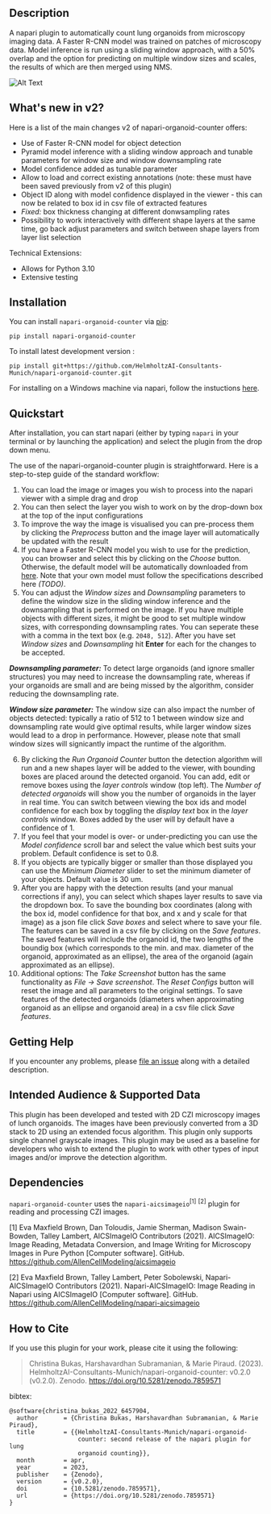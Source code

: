 ## Description

A napari plugin to automatically count lung organoids from microscopy imaging data. A Faster R-CNN model was trained on patches of microscopy data. Model inference is run using a sliding window approach, with a 50% overlap and the option for predicting on multiple window sizes and scales, the results of which are then merged using NMS.

![Alt Text](https://github.com/HelmholtzAI-Consultants-Munich/napari-organoid-counter/blob/main/readme-content/demo-plugin-v2.gif)

## What's new in v2?
Here is a list of the main changes v2 of napari-organoid-counter offers:
* Use of Faster R-CNN model for object detection 
* Pyramid model inference with a sliding window approach and tunable parameters for window size and window downsampling rate
* Model confidence added as tunable parameter
* Allow to load and correct existing annotations (note: these must have been saved previously from v2 of this plugin)
* Object ID along with model confidence displayed in the viewer - this can now be related to box id in csv file of extracted features
* _Fixed:_ box thickness changing at different donwsampling rates
* Possibility to work interactively with different shape layers at the same time, go back adjust parameters and switch between shape layers from layer list selection

Technical Extensions:
* Allows for Python 3.10
* Extensive testing

## Installation

You can install `napari-organoid-counter` via [pip](https://pypi.org/project/napari-organoid-counter/):

    pip install napari-organoid-counter


To install latest development version :

    pip install git+https://github.com/HelmholtzAI-Consultants-Munich/napari-organoid-counter.git

For installing on a Windows machine via napari, follow the instuctions [here](https://github.com/HelmholtzAI-Consultants-Munich/napari-organoid-counter/blob/main/readme-content/How%20to%20install%20on%20a%20Windows%20machine.pdf).

## Quickstart

After installation, you can start napari (either by typing ```napari``` in your terminal or by launching the application) and select the plugin from the drop down menu.

The use of the napari-organoid-counter plugin is straightforward. Here is a step-to-step guide of the standard workflow:
1. You can load the image or images you wish to process into the napari viewer with a simple drag and drop
2. You can then select the layer you wish to work on by the drop-down box at the top of the input configurations
3. To improve the way the image is visualised you can pre-process them by clicking the _Preprocess_ button and the image layer will automatically be updated with the result
4. If you have a Faster R-CNN model you wish to use for the prediction, you can browser and select this by clicking on the _Choose_ button. Otherwise, the default model will be automatically downloaded from [here](https://zenodo.org/record/7708763#.ZDe6pS8Rpqs). Note that your own model must follow the specifications described here _(TODO)_.
5. You can adjust the _Window sizes_ and _Downsampling_ parameters to define the window size in the sliding window inference and the downsampling that is performed on the image. If you have multiple objects with different sizes, it might be good to set multiple window sizes, with corresponding downsampling rates. You can seperate these with a comma in the text box (e.g. ```2048, 512```). After you have set _Window sizes_ and _Downsampling_ hit **Enter** for each for the changes to be accepted. 

**_Downsampling parameter:_** To detect large organoids (and ignore smaller structures) you may need to increase the downsampling rate, whereas if your organoids are small and are being missed by the algorithm, consider reducing the downsampling rate. 

**_Window size parameter:_** The window size can also impact the number of objects detected: typically a ratio of 512 to 1 between window size and downsampling rate would give optimal results, while larger window sizes would lead to a drop in performance. However, please note that small window sizes will signicantly impact the runtime of the algorithm.

6. By clicking the _Run Organoid Counter_ button the detection algorithm will run and a new shapes layer will be added to the viewer, with bounding boxes are placed around the detected organoid. You can add, edit or remove boxes using the _layer controls_ window (top left). The _Number of detected organoids_ will show you the number of organoids in the layer in real time. You can switch between viewing the box ids and model confidence for each box by toggling the _display text_ box in the _layer controls_ window. Boxes added by the user will by default have a confidence of 1.
7. If you feel that your model is over- or under-predicting you can use the _Model confidence_ scroll bar and select the value which best suits your problem. Default confidence is set to 0.8.
8. If you objects are typically bigger or smaller than those displayed you can use the _Minimum Diameter_ slider to set the minimum diameter of your objects. Default value is 30 um.
9. After you are happy with the detection results (and your manual corrections if any), you can select which shapes layer results to save via the dropdown box. To save the bounding box coordinates (along with the box id, model confidence for that box, and x and y scale for that image) as a json file click _Save boxes_ and select where to save your file. The features can be saved in a csv file by clicking on the _Save features_. The saved features will include the organoid id, the two lengths of the boundig box (which corresponds to the min. and max. diameter of the organoid, approximated as an ellipse), the area of the organoid (again approximated as an ellipse).
10. Additional options: The _Take Screenshot_ button has the same functionality as _File -> Save screenshot_. The _Reset Configs_ button will reset the image and all parameters to the original settings. To save features of the detected organoids (diameters when approximating organoid as an ellipse and organoid area) in a csv file click _Save features_. 


## Getting Help

If you encounter any problems, please [file an issue](https://github.com/HelmholtzAI-Consultants-Munich/napari-organoid-counter/issues) along with a detailed description.

## Intended Audience & Supported Data

This plugin has been developed and tested with 2D CZI microscopy images of lunch organoids. The images have been previously converted from a 3D stack to 2D using an extended focus algorithm. This plugin only supports single channel grayscale images. This plugin may be used as a baseline for developers who wish to extend the plugin to work with other types of input images and/or improve the detection algorithm. 

## Dependencies

```napari-organoid-counter``` uses the ```napari-aicsimageio```<sup>[1]</sup> <sup>[2]</sup> plugin for reading and processing CZI images.

[1] Eva Maxfield Brown, Dan Toloudis, Jamie Sherman, Madison Swain-Bowden, Talley Lambert, AICSImageIO Contributors (2021). AICSImageIO: Image Reading, Metadata Conversion, and Image Writing for Microscopy Images in Pure Python [Computer software]. GitHub. https://github.com/AllenCellModeling/aicsimageio

[2] Eva Maxfield Brown, Talley Lambert, Peter Sobolewski, Napari-AICSImageIO Contributors (2021). Napari-AICSImageIO: Image Reading in Napari using AICSImageIO [Computer software]. GitHub. https://github.com/AllenCellModeling/napari-aicsimageio

## How to Cite
If you use this plugin for your work, please cite it using the following:

> Christina Bukas, Harshavardhan Subramanian, & Marie Piraud. (2023). HelmholtzAI-Consultants-Munich/napari-organoid-counter: v0.2.0 (v0.2.0). Zenodo. https://doi.org/10.5281/zenodo.7859571
> 
bibtex:
```
@software{christina_bukas_2022_6457904,
  author       = {Christina Bukas, Harshavardhan Subramanian, & Marie Piraud},
  title        = {{HelmholtzAI-Consultants-Munich/napari-organoid- 
                   counter: second release of the napari plugin for lung
                   organoid counting}},
  month        = apr,
  year         = 2023,
  publisher    = {Zenodo},
  version      = {v0.2.0},
  doi          = {10.5281/zenodo.7859571},
  url          = {https://doi.org/10.5281/zenodo.7859571}
}
```


